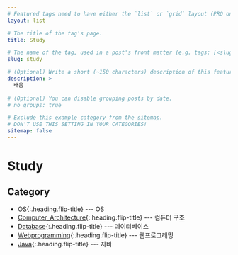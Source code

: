 ```yaml
---
# Featured tags need to have either the `list` or `grid` layout (PRO only).
layout: list

# The title of the tag's page.
title: Study

# The name of the tag, used in a post's front matter (e.g. tags: [<slug>]).
slug: study

# (Optional) Write a short (~150 characters) description of this featured tag.
description: >
  배움
  
# (Optional) You can disable grouping posts by date.
# no_groups: true

# Exclude this example category from the sitemap.
# DON'T USE THIS SETTING IN YOUR CATEGORIES!
sitemap: false
---
```


# Study 

## Category

* [OS]{:.heading.flip-title} --- OS
* [Computer_Architecture]{:.heading.flip-title} --- 컴퓨터 구조
* [Database]{:.heading.flip-title} --- 데이터베이스
* [Webprogramming]{:.heading.flip-title} --- 웹프로그래밍
* [Java]{:.heading.flip-title} --- 자바



[OS]: /os/
[Computer_Architecture]: /computer-architecture/
[Database]: /database/
[Webprogramming]: /webprogramming/
[Java]: /java/


